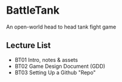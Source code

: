 # BattleTank
An open-world head to head tank fight game 

## Lecture List
* BT01 Intro, notes & assets
* BT02 Game Design Document (GDD)
* BT03 Setting Up a Github "Repo"
